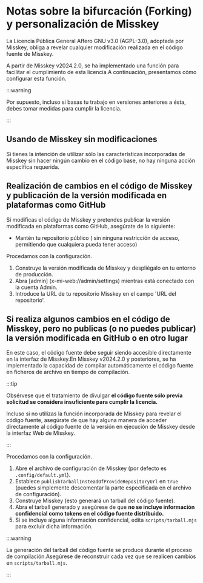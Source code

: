 # Notas sobre la bifurcación (Forking) y personalización de Misskey

La Licencia Pública General Affero GNU v3.0 (AGPL-3.0), adoptada por Misskey, obliga a revelar cualquier modificación realizada en el código fuente de Misskey.

A partir de Misskey v2024.2.0, se ha implementado una función para facilitar el cumplimiento de esta licencia.A continuación, presentamos cómo configurar esta función.

:::warning

Por supuesto, incluso si basas tu trabajo en versiones anteriores a ésta, debes tomar medidas para cumplir la licencia.

:::

## Usando de Misskey sin modificaciones

Si  tienes la intención de utilizar sólo las características incorporadas de Misskey sin hacer ningún cambio en el código base, no hay ninguna acción específica requerida.

## Realización de cambios en el código de Misskey y publicación de la versión modificada en plataformas como GitHub

Si modificas el código de Misskey y pretendes publicar la versión modificada en plataformas como GitHub, asegúrate de lo siguiente:

- Mantén tu repositorio público ( sin ninguna restricción de acceso, permitiendo que cualquiera pueda tener acceso)

Procedamos con la configuración.

1. Construye la versión modificada de Misskey y despliégalo en tu entorno de producción.
2. Abra [admin] (x-mi-web://admin/settings) mientras está conectado con la cuenta Admin.
3. Introduce la URL de tu repositorio Misskey en el campo 'URL del repositorio'.

## Si realiza algunos cambios en el código de Misskey, pero no publicas (o no puedes publicar) la versión modificada en GitHub o en otro lugar

En este caso, el código fuente debe seguir siendo accesible directamente en la interfaz de Misskey.En Misskey v2024.2.0 y posteriores, se ha implementado la capacidad de compilar automáticamente el código fuente en ficheros de archivo en tiempo de compilación.

:::tip

Obsérvese que el tratamiento de divulgar **el código fuente sólo previa solicitud se considera insuficiente para cumplir la licencia.**

Incluso si  no utilizas la función incorporada de Misskey para revelar el código fuente, asegúrate de que hay alguna manera de acceder directamente al código fuente de la versión en ejecución de Misskey desde la interfaz Web de Misskey.

:::

Procedamos con la configuración.

1. Abre el archivo de configuración de Misskey (por defecto es `.config/default.yml`).
2. Establece `publishTarballInsteadOfProvideRepositoryUrl` en `true` (puedes simplemente descomentar la parte especificada en el archivo de configuración).
3. Construye Misskey (esto generará un tarball del código fuente).
4. Abra el tarball generado y asegúrese de que **no se incluye información confidencial como tokens en el código fuente distribuido.**
5. Si se incluye alguna información confidencial, edita `scripts/tarball.mjs` para excluir dicha información.

:::warning

La generación del tarball del código fuente se produce durante el proceso de compilación.Asegúrese de reconstruir cada vez que se realicen cambios en `scripts/tarball.mjs`.

:::
